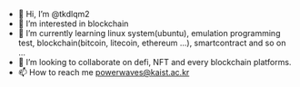 - 👋 Hi, I’m @tkdlqm2
- 👀 I’m interested in blockchain
- 🌱 I’m currently learning linux system(ubuntu), emulation programming test, blockchain(bitcoin, litecoin, ethereum ...), smartcontract and so on ... 
- 💞️ I’m looking to collaborate on defi, NFT and every blockchain platforms.
- 📫 How to reach me powerwaves@kaist.ac.kr

<!---
tkdlqm2/tkdlqm2 is a ✨ special ✨ repository because its `README.md` (this file) appears on your GitHub profile.
You can click the Preview link to take a look at your changes.
--->
